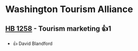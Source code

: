 # Washington Tourism Alliance

## [HB 1258](/bill/2023-24/hb/1258/) - Tourism marketing 👍1  
* 👍 David Blandford
